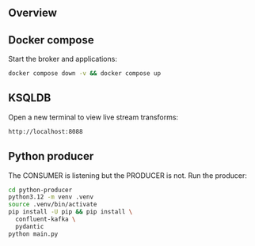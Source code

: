 ## Overview

## Docker compose

Start the broker and applications:

```bash
docker compose down -v && docker compose up
```

## KSQLDB

Open a new terminal to view live stream transforms:

```bash
http://localhost:8088
```

## Python producer

The CONSUMER is listening but the PRODUCER is not. Run the producer:

```bash
cd python-producer
python3.12 -m venv .venv
source .venv/bin/activate
pip install -U pip && pip install \
  confluent-kafka \
  pydantic
python main.py
```
